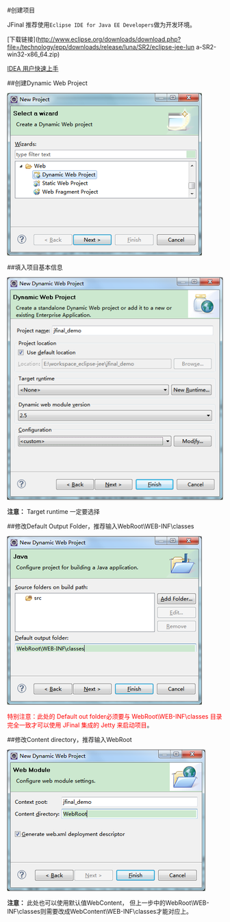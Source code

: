 #创建项目

JFinal 推荐使用`Eclipse IDE for Java EE Developers`做为开发环境。

[下载链接](http://www.eclipse.org/downloads/download.php?file=/technology/epp/downloads/release/luna/SR2/eclipse-jee-lun a-SR2-win32-x86_64.zip)

[IDEA 用户快速上手](http://my.oschina.net/chixn/blog/471755)


   
##创建Dynamic Web Project

  ![](../images/1.1.png)
    
  
##填入项目基本信息

  ![](../images/1.2.png)
    
**注意：** Target runtime 一定要选择<None>
   
##修改Default Output Folder，推荐输入WebRoot\WEB-INF\classes

  ![](../images/1.3.png)

<font color="red">特别注意：此处的 Default out folder必须要与 WebRoot\WEB-INF\classes 目录完全一致才可以使用 JFinal 集成的 Jetty 来启动项目</font>。
    
##修改Content directory，推荐输入WebRoot

  ![](../images/1.4.png)
    
**注意：** 此处也可以使用默认值WebContent， 但上一步中的WebRoot\WEB-INF\classes则需要改成WebContent\WEB-INF\classes才能对应上。
   
    

